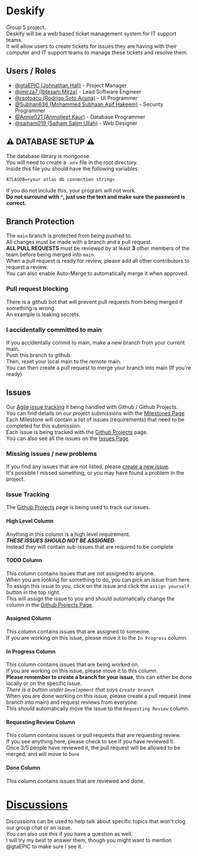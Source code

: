 # Deskify
Group 5 project. <br>
Deskify will be a web based ticket management system for IT support teams. <br>
It will allow users to create tickets for issues they are having with their computer and IT support teams to manage 
these tickets and resolve them.

## Users / Roles
- [@gtaEPIC (Johnathan Hall)](https://github.com/gtaEPIC) - Project Manager
- [@imirza7 (Ibtesam Mirza)](https://github.com/imirza7) - Lead Software Engineer
- [@rsotoacu (Rodrigo Soto Acuna)](https://github.com/rsotoacu) - UI Programmer
- [@Subhan636 (Mohammed Subhaan Asif Hakeem)](https://github.com/Subhan636) - Security Programmer
- [@Annie021 (Anmoljeet Kaur)](https://github.com/Annie021) - Database Programmer
- [@saiham019 (Saiham Salim Ullah)](https://github.com/saiham019) - Web Designer

## ⚠️ DATABASE SETUP ⚠️
The database library is mongoose. <br>
You will need to create a `.env` file in the root directory. <br>
Inside this file you should have the following variables: <br>
```
ATLASDB=<your atlas db connection string>
```
If you do not include this, your program will not work. <br>
**Do not surround with `"`, just use the text and make sure the password is correct.** <br>

## Branch Protection
The `main` branch is protected from being pushed to. <br>
All changes must be made with a branch and a pull request. <br>
**ALL PULL REQUESTS** must be reviewed by at least **3** other members of the team before being merged into `main`. <br>
When a pull request is ready for review, please add all other contributors to request a review. <br>
You can also enable Auto-Merge to automatically merge it when approved. <br>

### Pull request blocking
There is a github bot that will prevent pull requests from being merged if something is wrong. <br>
An example is leaking secrets. <br>

### I accidentally committed to main
If you accidentally commit to main, make a new branch from your current main. <br>
Push this branch to github. <br>
Then, reset your local main to the remote main. <br>
You can then create a pull request to merge your branch into main (If you're ready) <br>

## Issues
Our [Agile issue tracking](https://github.com/users/gtaEPIC/projects/3) it being handled with Github / Github Projects. <br>
You can find details on our project submissions with the [Milestones Page](https://github.com/gtaEPIC/COMP229-Deskify/milestones) <br>
Each Milestone will contain a list of issues (requirements) that need to be completed for this submission. <br>
Each issue is being tracked with the [Github Projects](https://github.com/users/gtaEPIC/projects/3) page. <br>
You can also see all the issues on the [Issues Page](https://github.com/gtaEPIC/COMP229-Deskify/issues)

### Missing issues / new problems
If you find any issues that are not listed, please [create a new issue](https://github.com/gtaEPIC/COMP229-Deskify/issues/new). <br>
It's possible I missed something, or you may have found a problem in the project.<br>

### Issue Tracking
The [Github Projects](https://github.com/users/gtaEPIC/projects/3) page is being used to track our issues. <br>
#### High Level Column
Anything in this column is a high level requirement. <br>
***THESE ISSUES SHOULD NOT BE ASSIGNED*** <br>
Instead they will contain sub-issues that are required to be complete <br>
#### TODO Column
This column contains issues that are not assigned to anyone. <br>
When you are looking for something to do, you can pick an issue from here. <br>
To assign this issue to you, click on the issue and click the `assign yourself` button in the top right. <br>
This will assign the issue to you and should automatically change the column in the [Github Projects Page](https://github.com/users/gtaEPIC/projects/3). <br>
#### Assigned Column
This column contains issues that are assigned to someone. <br>
If you are working on this issue, please move it to the `In Progress` column. <br>
#### In Progress Column
This column contains issues that are being worked on. <br>
If you are working on this issue, please move it to this column. <br>
**Please remember to create a branch for your issue**, this can either be done locally or on the specific issue. <br>
*There is a button under `Development` that says `Create branch`* <br>
When you are done working on this issue, please create a pull request (new branch into main) and request reviews from everyone. <br>
This *should* automatically move the issue to the `Requesting Review` column. <br>
#### Requesting Review Column
This column contains issues or pull requests that are requesting review. <br>
If you see anything here, please check to see if you have reviewed it. <br>
Once 3/5 people have reviewed it, the pull request will be allowed to be merged, and will move to `Done` <br>
#### Done Column
This column contains issues that are reviewed and done. <br>

# [Discussions](https://github.com/gtaEPIC/COMP229-Deskify/discussions)
Discussions can be used to help talk about specific topics that won't clog our group chat or an issue. <br>
You can also use this if you have a question as well. <br>
I will try my best to answer them, though you might want to mention @gtaEPIC to make sure I see it. <br>
